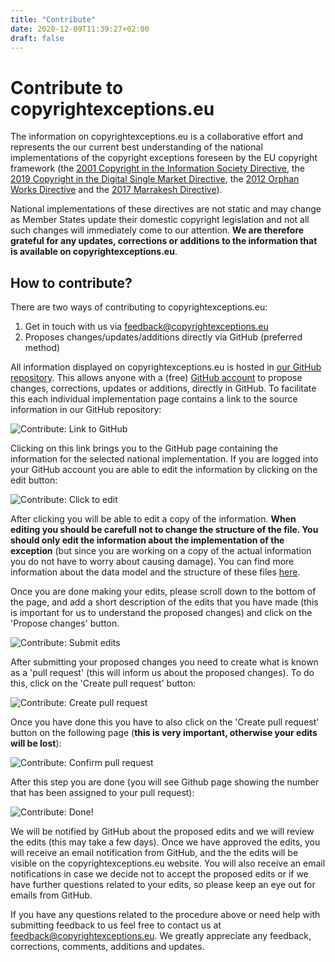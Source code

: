 ```yaml
---
title: "Contribute"
date: 2020-12-09T11:39:27+02:00 
draft: false
---
```

# Contribute to copyrightexceptions.eu

The information on copyrightexceptions.eu is a collaborative effort and represents the our current best understanding of the national implementations of the copyright exceptions foreseen by the EU copyright framework (the [2001 Copyright in the Information Society Directive](https://eur-lex.europa.eu/legal-content/EN/TXT/?uri=CELEX:32001L0029), the [2019 Copyright in the Digital Single Market Directive](https://eur-lex.europa.eu/eli/dir/2019/790/oj), the [2012 Orphan Works Directive](https://eur-lex.europa.eu/legal-content/EN/TXT/?uri=celex%3A32012L0028) and the [2017 Marrakesh Directive](https://eur-lex.europa.eu/eli/dir/2017/1564/oj)). 

National implementations of these directives are not static and may change as Member States update their domestic copyright legislation and not all such changes will immediately come to our attention. **We are therefore grateful for any updates, corrections or additions to the information that is available on copyrightexceptions.eu**.

## How to contribute?

There are two ways of contributing to copyrightexceptions.eu:

1. Get in touch with us via [feedback@copyrightexceptions.eu](mailto:feedback@copyrightexceptions.eu)
2. Proposes changes/updates/additions directly via GitHub (preferred method)

All information displayed on copyrightexceptions.eu is hosted in [our GitHub repository](https://github.com/copyrightexceptions/copyrightexceptions.eu). This allows anyone with a (free) [GitHub account](https://github.com/join) to propose changes, corrections, updates or additions, directly in GitHub. To facilitate this each individual implementation page contains a link to the source information in our GitHub repository: 

![Contribute: Link to GitHub](/v2dev/images/contribute-step1.png)

Clicking on this link brings you to the GitHub page containing the information for the selected national implementation. If you are logged into your GitHub account you are able to edit the information by clicking on the edit button: 

![Contribute: Click to edit](/v2dev/images/contribute-step2.png)

After clicking you will be able to edit a copy of the information. **When editing you should be carefull not to change the structure of the file. You should only edit the information about the implementation of the exception** (but since you are working on a copy of the actual information you do not have to worry about causing damage). You can find more information about the data model and the structure of these files [here](../data-model/). 

Once you are done making your edits, please scroll down to the bottom of the page, and add a short description of the edits that you have made (this is important for us to understand the proposed changes) and click on the 'Propose changes' button.

![Contribute: Submit edits](/v2dev/images/contribute-step3.png)

After submitting your proposed changes you need to create what is known as a 'pull request' (this will inform us about the proposed changes). To do this, click on the 'Create pull request' button:

![Contribute: Create pull request](/v2dev/images/contribute-step4.png)

Once you have done this you have to also click on the 'Create pull request' button on the following page (**this is very important, otherwise your edits will be lost**):

![Contribute: Confirm pull request](/v2dev/images/contribute-step5.png) 

After this step you are done (you will see Github page showing the number that has been assigned to your pull request): 

![Contribute: Done!](/v2dev/images/contribute-step6.png) 

We will be notified by GitHub about the proposed edits and we will review the edits (this may take a few days). Once we have approved the edits, you will receive an email notification from GitHub, and the the edits will be visible on the copyrightexceptions.eu website. You will also receive an email notifications in case we decide not to accept the proposed edits or if we have further questions related to your edits, so please keep an eye out for emails from GitHub.

If you have any questions related to the procedure above or need help with submitting feedback to us feel free to contact us at [feedback@copyrightexceptions.eu](mailto:feedback@copyrightexceptions.eu). We greatly appreciate any feedback, corrections, comments, additions and updates.
